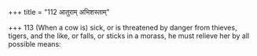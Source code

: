 +++
title = "112 आतुराम् अभिशस्ताम्"

+++
113	(When a cow is) sick, or is threatened by danger from thieves, tigers, and the like, or falls, or sticks in a morass, he must relieve her by all possible means: